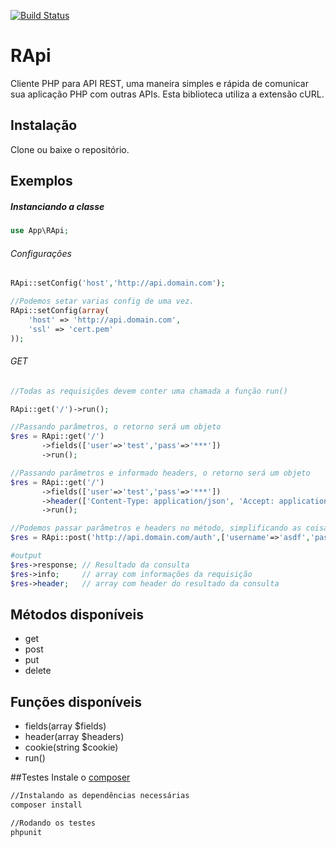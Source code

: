 [![Build Status](https://travis-ci.org/prdossantos/rapi.svg?branch=master)](https://travis-ci.org/prdossantos/rapi)
# RApi
Cliente PHP para API REST, uma maneira simples e rápida de comunicar sua aplicação PHP com outras APIs. Esta biblioteca utiliza a extensão cURL.

## Instalação
Clone ou baixe o repositório.

## Exemplos
##### Instanciando a classe
```php
use App\RApi;
```
###### Configurações
```php
RApi::setConfig('host','http://api.domain.com');

//Podemos setar varias config de uma vez.
RApi::setConfig(array(
	'host' => 'http://api.domain.com',
	'ssl' => 'cert.pem'
));
```
###### GET
```php
//Todas as requisições devem conter uma chamada a função run()

RApi::get('/')->run();

//Passando parâmetros, o retorno será um objeto
$res = RApi::get('/')
       ->fields(['user'=>'test','pass'=>'***'])
       ->run();

//Passando parâmetros e informado headers, o retorno será um objeto
$res = RApi::get('/')
       ->fields(['user'=>'test','pass'=>'***'])
       ->header(['Content-Type: application/json', 'Accept: application/json'])
       ->run(); 

//Podemos passar parâmetros e headers no método, simplificando as coisas.
$res = RApi::post('http://api.domain.com/auth',['username'=>'asdf','password'=>'***'],['Content-Type: application/json']);

#output
$res->response; // Resultado da consulta
$res->info;     // array com informações da requisição
$res->header;   // array com header do resultado da consulta
```
## Métodos disponíveis
* get 
* post 
* put 
* delete

## Funções disponíveis
* fields(array $fields) 
* header(array $headers) 
* cookie(string $cookie) 
* run()

##Testes
Instale o [composer](https://getcomposer.org)
```sh
//Instalando as dependências necessárias
composer install

//Rodando os testes
phpunit
```
